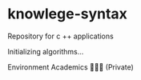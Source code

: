 # knowlege-syntax
Repository for c ++ applications

Initializing algorithms...

Environment Academics 👨🏽‍💻
(Private)

